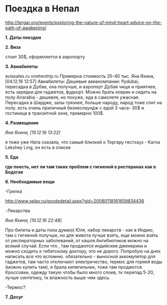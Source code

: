 # Поездка в Непал 


http://tergar.org/events/exploring-the-nature-of-mind-heart-advice-on-the-path-of-awakening/


<b> 1. Даты поездки </b>


<b>2. Виза </b>

стоит 30$, оформляется в аэропорту

<b> 3. Авиабилеты </b>

aviasales.ru
onetwotrip.ru
Примерна стоимость 35-40 тыс. 
Яна Яхина, [04.12.16 12:57]
Авиабилеты:
Дешевые авиакомпании:
flydubai,  пересадка в Дубае, она получше, и аэропорт Дубая чище и приятнее, есть зарядки для гаджетов, фудкорт. Можно брать коврик и сидеть на полу
Airarabia - дешевле, но похуже, еда в самолете ужасная. Пересадка в Шардже, залы грязнее, больше народу, народ тоже спит на полу. 
есть очень приличный бизнеслаундж с едой 3 часа- 30$ и гостиница в транзитной зоне, примерно 100$.


<b> 4. Размещение</b>

<i>Яна Яхина, [15.12.16 13:22]</i>

я тоже уже
Ната сказала, что самый близкий к Тергару гестхауз - Karna Lekshey Ling, он есть в списке



<b>5. Еда

где поесть, нет ли там таких проблем с гигиеной в ресторанах как в Бодхгае</b>

<b>6. Необходимые вещи</b>

-Грелка

http://www.splav.ru/goodsdetail.aspx?gid=20080118161659834436

-Лекарства

<i>Яна Яхина, [10.12.16 22:48]</i>

Про билеты и даты пока думаю)
Юля, набор лекарств - как в Индию, там с гигиеной получше, но для живота лучше взять, еще можно взять от респираторных заболеваний, от кашля.Антибиотиков можно на всякий случай.
Если что , там продаются индийские дженерики и можно сходить к тибетскому доктору, это не дорого.
Попробую на днях написать все что вспомню.
обязательно - выносной аккомулятор для гаджетов, там часто отключают электричество, термос для горяей воды (можно купить там), я брала кипятильник, тоже там продаются. 
Кроссовки, одежду такую чтобы было много слоев, тк перепад 5-20, лучше синтетику, тк влажность выше чем здесь.

-Термос?


<b>7. Досуг</b>



